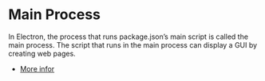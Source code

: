 # Main Process

In Electron, the process that runs package.json’s main script is called the main process. 
The script that runs in the main process can display a GUI by creating web pages.

* [More infor](http://electron.atom.io/docs/tutorial/quick-start/#main-process)

